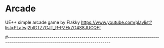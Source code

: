 # Arcade

UE++ simple arcade game by Flakky 
https://www.youtube.com/playlist?list=PLatwj2blGTZ7GJT_R-PZEkZO4S8JUCQFf

#---------------------------------------------------------------------------------------------------------------------------------
